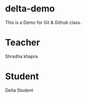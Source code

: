 # delta-demo
This is a Demo for Git &amp; Github class.

# Teacher
Shradha khapra

# Student
Delta Student
